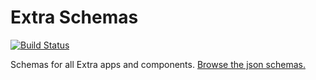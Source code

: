Extra Schemas
========

[![Build Status](https://api.travis-ci.org/wb-apps/extra-schemas.svg)](https://travis-ci.org/wb-apps/extra-schemas)

Schemas for all Extra apps and components. [Browse the json schemas.](https://schemas.extratv.com/)
